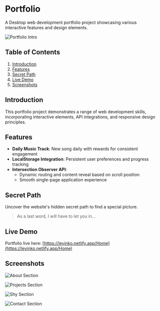 # Portfolio

A Desktop web development portfolio project showcasing various interactive features and design elements.

![Portfolio Intro](https://res.cloudinary.com/drft9abh4/image/upload/v1697467392/Proyecto%203%20-%20Portfolio/Intro_yzcdtj.png)

## Table of Contents

1. [Introduction](#introduction)
2. [Features](#features)
3. [Secret Path](#secret-path)
4. [Live Demo](#live-demo)
5. [Screenshots](#screenshots)

## Introduction

This portfolio project demonstrates a range of web development skills, incorporating interactive elements, API integrations, and responsive design principles.

## Features

- **Daily Music Track**: New song daily with rewards for consistent engagement
- **LocalStorage Integration**: Persistent user preferences and progress tracking
- **Intersection Observer API**:
  - Dynamic routing and content reveal based on scroll position
  - Smooth single-page application experience

## Secret Path

Uncover the website's hidden secret path to find a special picture.

> As a last word, I will have to let you in...

## Live Demo

Portfolio live here: [https://leyinko.netlify.app/Home](https://leyinko.netlify.app/Home)

## Screenshots

![About Section](https://res.cloudinary.com/drft9abh4/image/upload/v1697467393/Proyecto%203%20-%20Portfolio/About_oarhjp.png)

![Projects Section](https://res.cloudinary.com/drft9abh4/image/upload/v1697467392/Proyecto%203%20-%20Portfolio/Projects_vgp2a8.png)

![Shy Section](https://res.cloudinary.com/drft9abh4/image/upload/v1697473857/Proyecto%203%20-%20Portfolio/Shy_lqohuz.png)

![Contact Section](https://res.cloudinary.com/drft9abh4/image/upload/v1697467391/Proyecto%203%20-%20Portfolio/Contact_ewbbeq.png)
